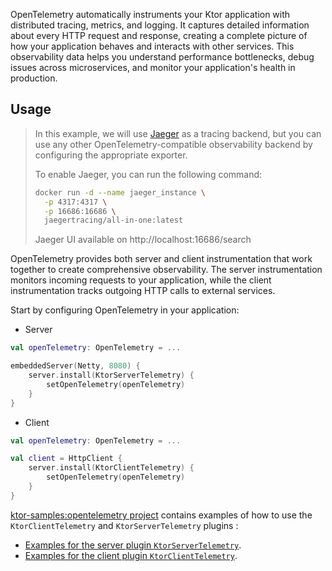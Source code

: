 OpenTelemetry automatically instruments your Ktor application with distributed tracing, metrics, and logging.
It captures detailed information about every HTTP request and response,
creating a complete picture of how your application behaves and interacts with other services.
This observability data helps you understand performance bottlenecks, debug issues across microservices,
and monitor your application's health in production.

## Usage

> In this example, we will use [Jaeger](https://www.jaegertracing.io/) as a tracing backend, but you can use any other
> OpenTelemetry-compatible observability backend by configuring the appropriate exporter.
>
> To enable Jaeger, you can run the following command:
> ```bash
> docker run -d --name jaeger_instance \
>   -p 4317:4317 \
>   -p 16686:16686 \
>   jaegertracing/all-in-one:latest
> ```
> Jaeger UI available on http://localhost:16686/search

OpenTelemetry provides both server and client instrumentation that work together to create comprehensive observability.
The server instrumentation monitors incoming requests to your application,
while the client instrumentation tracks outgoing HTTP calls to external services.

Start by configuring OpenTelemetry in your application:

* Server
```kotlin
val openTelemetry: OpenTelemetry = ...

embeddedServer(Netty, 8080) {
    server.install(KtorServerTelemetry) {
        setOpenTelemetry(openTelemetry)
    }
}
```

* Client
```kotlin
val openTelemetry: OpenTelemetry = ...

val client = HttpClient {
    server.install(KtorClientTelemetry) {
        setOpenTelemetry(openTelemetry)
    }
}
```

[ktor-samples:opentelemetry project](https://github.com/ktorio/ktor-samples/tree/main/opentelemetry) contains examples of how to use the `KtorClientTelemetry` and `KtorServerTelemetry` plugins :
* [Examples for the server plugin `KtorServerTelemetry`](https://github.com/ktorio/ktor-samples/tree/main/opentelemetry/server/src/main/kotlin/opentelemetry/ktor/example/plugins/opentelemetry).
* [Examples for the client plugin `KtorClientTelemetry`](https://github.com/ktorio/ktor-samples/tree/main/opentelemetry/client/src/main/kotlin/opentelemetry/ktor/example/plugins/opentelemetry).
